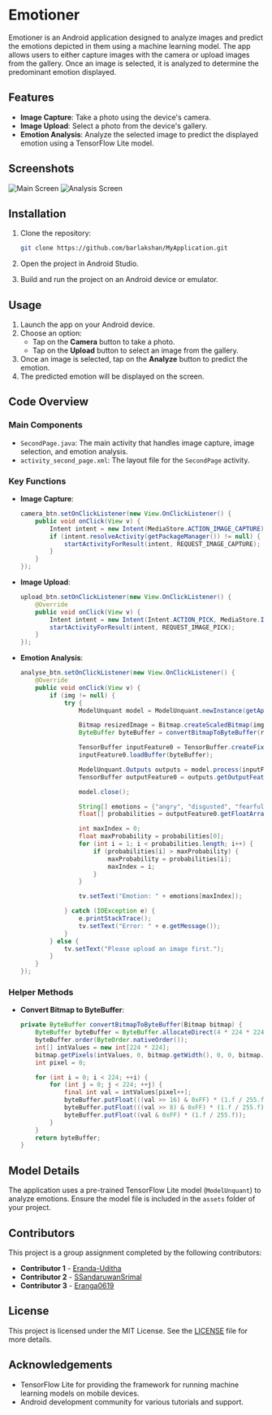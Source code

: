 # Emotioner

Emotioner is an Android application designed to analyze images and predict the emotions depicted in them using a machine learning model. The app allows users to either capture images with the camera or upload images from the gallery. Once an image is selected, it is analyzed to determine the predominant emotion displayed.

## Features

- **Image Capture**: Take a photo using the device's camera.
- **Image Upload**: Select a photo from the device's gallery.
- **Emotion Analysis**: Analyze the selected image to predict the displayed emotion using a TensorFlow Lite model.

## Screenshots

![Main Screen](https://github.com/barlakshan/Face-Emotion-Detector-Mobile-Application-JAVA-TensorflowLite/assets/106991265/8e998829-ccbe-4a10-aa68-75e67842236c)
![Analysis Screen](https://github.com/barlakshan/Face-Emotion-Detector-Mobile-Application-JAVA-TensorflowLite/assets/106991265/ab734366-198f-4be6-96e2-bef2dfa843b8)

## Installation

1. Clone the repository:
    ```sh
    git clone https://github.com/barlakshan/MyApplication.git
    ```

2. Open the project in Android Studio.

3. Build and run the project on an Android device or emulator.

## Usage

1. Launch the app on your Android device.
2. Choose an option:
   - Tap on the **Camera** button to take a photo.
   - Tap on the **Upload** button to select an image from the gallery.
3. Once an image is selected, tap on the **Analyze** button to predict the emotion.
4. The predicted emotion will be displayed on the screen.

## Code Overview

### Main Components

- `SecondPage.java`: The main activity that handles image capture, image selection, and emotion analysis.
- `activity_second_page.xml`: The layout file for the `SecondPage` activity.

### Key Functions

- **Image Capture**:
    ```java
    camera_btn.setOnClickListener(new View.OnClickListener() {
        public void onClick(View v) {
            Intent intent = new Intent(MediaStore.ACTION_IMAGE_CAPTURE);
            if (intent.resolveActivity(getPackageManager()) != null) {
                startActivityForResult(intent, REQUEST_IMAGE_CAPTURE);
            }
        }
    });
    ```

- **Image Upload**:
    ```java
    upload_btn.setOnClickListener(new View.OnClickListener() {
        @Override
        public void onClick(View v) {
            Intent intent = new Intent(Intent.ACTION_PICK, MediaStore.Images.Media.EXTERNAL_CONTENT_URI);
            startActivityForResult(intent, REQUEST_IMAGE_PICK);
        }
    });
    ```

- **Emotion Analysis**:
    ```java
    analyse_btn.setOnClickListener(new View.OnClickListener() {
        @Override
        public void onClick(View v) {
            if (img != null) {
                try {
                    ModelUnquant model = ModelUnquant.newInstance(getApplicationContext());

                    Bitmap resizedImage = Bitmap.createScaledBitmap(img, 224, 224, true);
                    ByteBuffer byteBuffer = convertBitmapToByteBuffer(resizedImage);

                    TensorBuffer inputFeature0 = TensorBuffer.createFixedSize(new int[]{1, 224, 224, 3}, DataType.FLOAT32);
                    inputFeature0.loadBuffer(byteBuffer);

                    ModelUnquant.Outputs outputs = model.process(inputFeature0);
                    TensorBuffer outputFeature0 = outputs.getOutputFeature0AsTensorBuffer();

                    model.close();

                    String[] emotions = {"angry", "disgusted", "fearful", "happy", "neutral", "sad", "surprised"};
                    float[] probabilities = outputFeature0.getFloatArray();

                    int maxIndex = 0;
                    float maxProbability = probabilities[0];
                    for (int i = 1; i < probabilities.length; i++) {
                        if (probabilities[i] > maxProbability) {
                            maxProbability = probabilities[i];
                            maxIndex = i;
                        }
                    }

                    tv.setText("Emotion: " + emotions[maxIndex]);

                } catch (IOException e) {
                    e.printStackTrace();
                    tv.setText("Error: " + e.getMessage());
                }
            } else {
                tv.setText("Please upload an image first.");
            }
        }
    });
    ```

### Helper Methods

- **Convert Bitmap to ByteBuffer**:
    ```java
    private ByteBuffer convertBitmapToByteBuffer(Bitmap bitmap) {
        ByteBuffer byteBuffer = ByteBuffer.allocateDirect(4 * 224 * 224 * 3);
        byteBuffer.order(ByteOrder.nativeOrder());
        int[] intValues = new int[224 * 224];
        bitmap.getPixels(intValues, 0, bitmap.getWidth(), 0, 0, bitmap.getWidth(), bitmap.getHeight());
        int pixel = 0;

        for (int i = 0; i < 224; ++i) {
            for (int j = 0; j < 224; ++j) {
                final int val = intValues[pixel++];
                byteBuffer.putFloat(((val >> 16) & 0xFF) * (1.f / 255.f));
                byteBuffer.putFloat(((val >> 8) & 0xFF) * (1.f / 255.f));
                byteBuffer.putFloat((val & 0xFF) * (1.f / 255.f));
            }
        }
        return byteBuffer;
    }
    ```

## Model Details

The application uses a pre-trained TensorFlow Lite model (`ModelUnquant`) to analyze emotions. Ensure the model file is included in the `assets` folder of your project.

## Contributors

This project is a group assignment completed by the following contributors:

- **Contributor 1** - [Eranda-Uditha](https://github.com/Eranda-Uditha)
- **Contributor 2** - [SSandaruwanSrimal](https://github.com/SSandaruwanSrimal)
- **Contributor 3** - [Eranga0619](https://github.com/Eranga0619)


## License

This project is licensed under the MIT License. See the [LICENSE](LICENSE) file for more details.

## Acknowledgements

- TensorFlow Lite for providing the framework for running machine learning models on mobile devices.
- Android development community for various tutorials and support.

